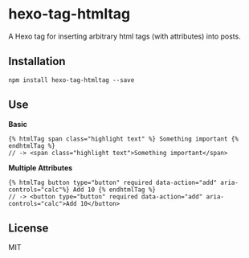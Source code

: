# hexo-tag-htmltag

A Hexo tag for inserting arbitrary html tags (with attributes) into posts.

## Installation
```
npm install hexo-tag-htmltag --save
```

## Use
__Basic__
```
{% htmlTag span class="highlight text" %} Something important {% endhtmlTag %}
// -> <span class="highlight text">Something important</span>
```

__Multiple Attributes__
```
{% htmlTag button type="button" required data-action="add" aria-controls="calc"%} Add 10 {% endhtmlTag %}
// -> <button type="button" required data-action="add" aria-controls="calc">Add 10</button>
```

## License
MIT
